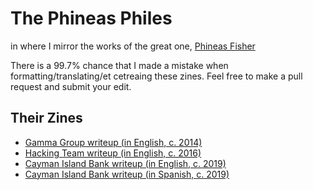 # The Phineas Philes

in where I mirror the works of the great one, [Phineas Fisher](https://unicornriot.ninja/tag/phineas-fisher/)

There is a 99.7% chance that I made a mistake when formatting/translating/et cetreaing these zines. Feel free to make a pull request and submit your edit.

## Their Zines

* [Gamma Group writeup (in English, c. 2014)](./gamma.txt)
* [Hacking Team writeup (in English, c. 2016)](./ht-english.txt)
* [Cayman Island Bank writeup (in English, c. 2019)](./cayman-english.md)
* [Cayman Island Bank writeup (in Spanish, c. 2019)](./cayman-esp.txt)
